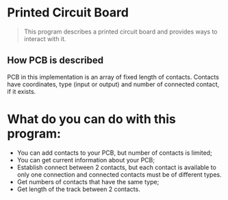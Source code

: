 # Printed Circuit Board

>This program describes a printed circuit board and provides ways to interact with it.

## How PCB is described

PCB in this implementation is an array of fixed length of contacts.
Contacts have coordinates, type (input or output) and number of connected contact, if it exists.

# What do you can do with this program:

* You can add contacts to your PCB, but number of contacts is limited;
* You can get current information about your PCB;
* Establish connect between 2 contacts, but each contact is available to only one connection and connected contacts must be of different types.
* Get numbers of contacts that have the same type;
* Get length of the track between 2 contacts.
